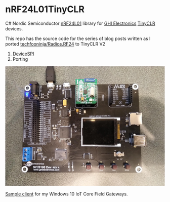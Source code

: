 # nRF24L01TinyCLR
C# Nordic Semiconductor [nRF24L01](https://www.nordicsemi.com/Products/Low-power-short-range-wireless/nRF24-series) library for
[GHI Electronics](https://www.ghielectronics.com/) [TinyCLR](https://www.ghielectronics.com/tinyclr/) devices.

This repo has the source code for the series of blog posts written as I ported [techfooninja/Radios.RF24](https://github.com/techfooninja/Radios.RF24) to TinyCLR V2

01. [DeviceSPI](https://blog.devmobile.co.nz/2020/05/13/tinyclr-os-v2-nrf24l01-library-part1/)
02. Porting

![Meadow PoC testrig](SC20100MikroenRF24L01TinyCLRV2.jpg)

[Sample client](https://blog.devmobile.co.nz/) for my Windows 10 IoT Core Field Gateways.

